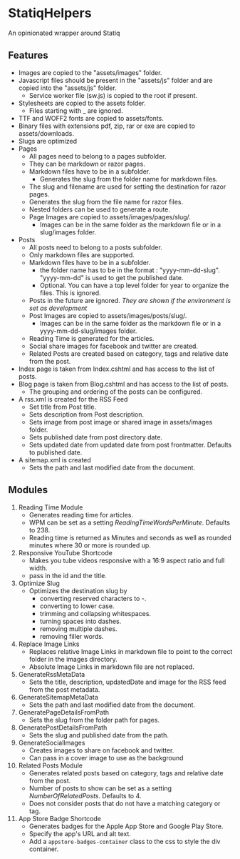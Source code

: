 # StatiqHelpers

An opinionated wrapper around Statiq

## Features

- Images are copied to the "assets/images" folder.
- Javascript files should be present in the "assets/js" folder and are copied into the "assets/js" folder.
    - Service worker file (sw.js) is copied to the root if present.
- Stylesheets are copied to the assets folder.
    - Files starting with \_ are ignored.
- TTF and WOFF2 fonts are copied to assets/fonts.
- Binary files with extensions pdf, zip, rar or exe are copied to assets/downloads.
- Slugs are optimized
- Pages
    - All pages need to belong to a pages subfolder.
    - They can be markdown or razor pages.
    - Markdown files have to be in a subfolder.
        - Generates the slug from the folder name for markdown files.
    - The slug and filename are used for setting the destination for razor pages.
    - Generates the slug from the file name for razor files.
    - Nested folders can be used to generate a route.
    - Page Images are copied to assets/images/pages/slug/.
        - Images can be in the same folder as the markdown file or in a slug/images folder.
- Posts
    - All posts need to belong to a posts subfolder.
    - Only markdown files are supported.
    - Markdown files have to be in a subfolder.
        - the folder name has to be in the format : "yyyy-mm-dd-slug". "yyyy-mm-dd" is used to get the published date.
        - Optional. You can have a top level folder for year to organize the files. This is ignored.
    - Posts in the future are ignored. *They are shown if the environment is set as development*
    - Post Images are copied to assets/images/posts/slug/.
        - Images can be in the same folder as the markdown file or in a yyyy-mm-dd-slug/images folder.
    - Reading Time is generated for the articles.
    - Social share images for facebook and twitter are created.
    - Related Posts are created based on category, tags and relative date from the post.
- Index page is taken from Index.cshtml and has access to the list of posts.
- Blog page is taken from Blog.cshtml and has access to the list of posts.
    - The grouping and ordering of the posts can be configured.
- A rss.xml is created for the RSS Feed
    - Set title from Post title.
    - Sets description from Post description.
    - Sets image from post image or shared image in assets/images folder.
    - Sets published date from post directory date.
    - Sets updated date from updated date from post frontmatter. Defaults to published date.
- A sitemap.xml is created
    - Sets the path and last modified date from the document.

## Modules

1. Reading Time Module
    - Generates reading time for articles.
    - WPM can be set as a setting  *ReadingTimeWordsPerMinute*. Defaults to 238.
    - Reading time is returned as Minutes and seconds as well as rounded minutes where 30 or more is rounded up.
2. Responsive YouTube Shortcode
    - Makes you tube videos responsive with a 16:9 aspect ratio and full width.
    - pass in the id and the title.
3. Optimize Slug
    - Optimizes the destination slug by
        - converting reserved characters to -.
        - converting to lower case.
        - trimming and collapsing whitespaces.
        - turning spaces into dashes.
        - removing multiple dashes.
        - removing filler words.
4. Replace Image Links
    - Replaces relative Image Links in markdown file to point to the correct folder in the images directory.
    - Absolute Image Links in markdown file are not replaced.
5. GenerateRssMetaData
    - Sets the title, description, updatedDate and image for the RSS feed from the post metadata.
6. GenerateSitemapMetaData
    - Sets the path and last modified date from the document.
7. GeneratePageDetailsFromPath
    - Sets the slug from the folder path for pages.
8. GeneratePostDetailsFromPath
    - Sets the slug and published date from the path.
9. GenerateSocialImages
    - Creates images to share on facebook and twitter.
    - Can pass in a cover image to use as the background
10. Related Posts Module
     - Generates related posts based on category, tags and relative date from the post.
     - Number of posts to show can be set as a setting  *NumberOfRelatedPosts*. Defaults to 4.
     - Does not consider posts that do not have a matching category or tag.
11. App Store Badge Shortcode
     - Generates badges for the Apple App Store and Google Play Store.
     - Specify the app's URL and alt text.
     - Add a `appstore-badges-container` class to the css to style the div container.